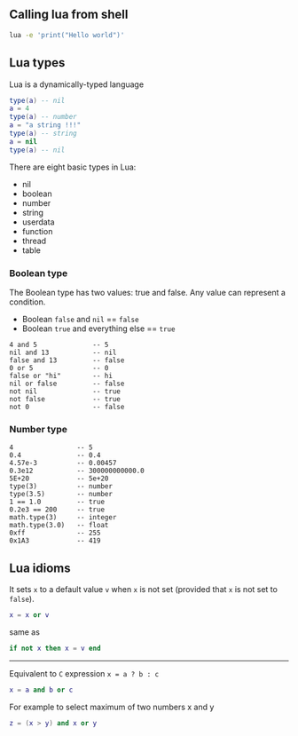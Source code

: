 ## Calling lua from shell 
```bash
lua -e 'print("Hello world")'
```

## Lua types

Lua is a dynamically-typed language

```lua
type(a) -- nil
a = 4
type(a) -- number
a = "a string !!!"
type(a) -- string
a = nil
type(a) -- nil
```

There are eight basic types in Lua: 

* nil
* boolean
* number
* string
* userdata
* function
* thread
* table

### Boolean type

The Boolean type has two values: true and false. Any value can represent a condition.
* Boolean `false` and `nil` == `false`
* Boolean `true` and everything else == `true`

```
4 and 5              -- 5
nil and 13           -- nil
false and 13         -- false
0 or 5               -- 0
false or "hi"        -- hi
nil or false         -- false
not nil              -- true
not false            -- true
not 0                -- false
```

### Number type

```
4                -- 5
0.4              -- 0.4
4.57e-3          -- 0.00457
0.3e12           -- 300000000000.0
5E+20            -- 5e+20
type(3)          -- number
type(3.5)        -- number
1 == 1.0         -- true
0.2e3 == 200     -- true
math.type(3)     -- integer
math.type(3.0)   -- float
0xff             -- 255
0x1A3            -- 419
```

## Lua idioms

It sets `x` to a default value `v` when `x` is not set (provided that `x` is not set to `false`).
```lua
x = x or v
```
same as
```lua
if not x then x = v end
```

---

Equivalent to `C` expression `x = a ? b : c`
```lua
x = a and b or c
```
For example to select maximum of two numbers x and y
```lua
z = (x > y) and x or y
```